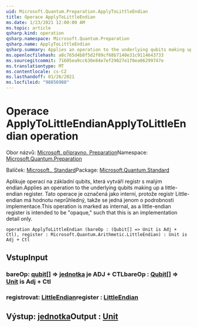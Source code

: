 ```yaml
---
uid: Microsoft.Quantum.Preparation.ApplyToLittleEndian
title: Operace ApplyToLittleEndian
ms.date: 1/23/2021 12:00:00 AM
ms.topic: article
qsharp.kind: operation
qsharp.namespace: Microsoft.Quantum.Preparation
qsharp.name: ApplyToLittleEndian
qsharp.summary: Applies an operation to the underlying qubits making up a little-endian register. This operation is marked as internal, as a little-endian register is intended to be "opaque," such that this is an implementation detail only.
ms.openlocfilehash: a8c765d4b8f5d2f09cf68b7140e31c9114643733
ms.sourcegitcommit: 71605ea9cc630e84e7ef29027e1f0ea06299747e
ms.translationtype: MT
ms.contentlocale: cs-CZ
ms.lasthandoff: 01/26/2021
ms.locfileid: "98856988"
---
```

# <a name="applytolittleendian-operation"></a><span data-ttu-id="f5093-102">Operace ApplyToLittleEndian</span><span class="sxs-lookup"><span data-stu-id="f5093-102">ApplyToLittleEndian operation</span></span>

<span data-ttu-id="f5093-103">Obor názvů: [Microsoft. přípravno. Preparation](xref:Microsoft.Quantum.Preparation)</span><span class="sxs-lookup"><span data-stu-id="f5093-103">Namespace: [Microsoft.Quantum.Preparation](xref:Microsoft.Quantum.Preparation)</span></span>

<span data-ttu-id="f5093-104">Balíček: [Microsoft.. Standard](https://nuget.org/packages/Microsoft.Quantum.Standard)</span><span class="sxs-lookup"><span data-stu-id="f5093-104">Package: [Microsoft.Quantum.Standard](https://nuget.org/packages/Microsoft.Quantum.Standard)</span></span>


<span data-ttu-id="f5093-105">Aplikuje operaci na základní qubits, která vytváří registr s malým endian.</span><span class="sxs-lookup"><span data-stu-id="f5093-105">Applies an operation to the underlying qubits making up a little-endian register.</span></span> <span data-ttu-id="f5093-106">Tato operace je označená jako interní, protože registr Little-endian má hodnotu neprůhledný, takže se jedná jenom o podrobnosti implementace.</span><span class="sxs-lookup"><span data-stu-id="f5093-106">This operation is marked as internal, as a little-endian register is intended to be "opaque," such that this is an implementation detail only.</span></span>

```qsharp
operation ApplyToLittleEndian (bareOp : (Qubit[] => Unit is Adj + Ctl), register : Microsoft.Quantum.Arithmetic.LittleEndian) : Unit is Adj + Ctl
```


## <a name="input"></a><span data-ttu-id="f5093-107">Vstup</span><span class="sxs-lookup"><span data-stu-id="f5093-107">Input</span></span>

### <a name="bareop--qubit--unit--is-adj--ctl"></a><span data-ttu-id="f5093-108">bareOp: [qubit](xref:microsoft.quantum.lang-ref.qubit)[] => [jednotka](xref:microsoft.quantum.lang-ref.unit)  je ADJ + CTL</span><span class="sxs-lookup"><span data-stu-id="f5093-108">bareOp : [Qubit](xref:microsoft.quantum.lang-ref.qubit)[] => [Unit](xref:microsoft.quantum.lang-ref.unit)  is Adj + Ctl</span></span>




### <a name="register--littleendian"></a><span data-ttu-id="f5093-109">registrovat: [LittleEndian](xref:Microsoft.Quantum.Arithmetic.LittleEndian)</span><span class="sxs-lookup"><span data-stu-id="f5093-109">register : [LittleEndian](xref:Microsoft.Quantum.Arithmetic.LittleEndian)</span></span>





## <a name="output--unit"></a><span data-ttu-id="f5093-110">Výstup: [jednotka](xref:microsoft.quantum.lang-ref.unit)</span><span class="sxs-lookup"><span data-stu-id="f5093-110">Output : [Unit](xref:microsoft.quantum.lang-ref.unit)</span></span>

